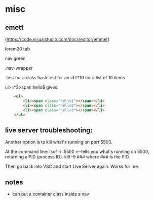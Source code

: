 # misc

## emett

(https://code.visualstudio.com/docs/editor/emmet)

lorem20 tab

nav.green 
<nav class="green"></nav>

.nav-wrapper
<div class="nav-wrapper"></div>

.test for a class
hash test for an id
li*10 for a list of 10 items

ul>li*3>span.hello$
gives:
```html
    <ul>
        <li><span class="hello1"></span></li>
        <li><span class="hello2"></span></li>
        <li><span class="hello3"></span></li>
    </ul>
```

## live server troubleshooting:
Another option is to kill what's running on port 5500.

At the command line:
lsof -i :5500 <--tells you what's running on 5500, returning a PID (process ID).
kill -9 ### where ### is the PID.

Then go back into VSC and start Live Server again. Works for me.

## notes

* can put a container class inside a nav
